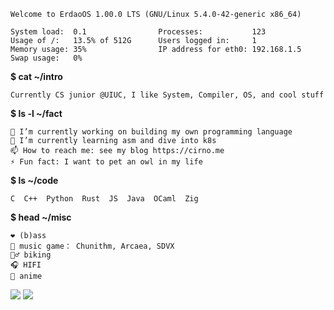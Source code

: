 ```
Welcome to ErdaoOS 1.00.0 LTS (GNU/Linux 5.4.0-42-generic x86_64)

System load:  0.1                Processes:           123
Usage of /:   13.5% of 512G      Users logged in:     1
Memory usage: 35%                IP address for eth0: 192.168.1.5
Swap usage:   0%
```

**$ cat ~/intro**

```
Currently CS junior @UIUC, I like System, Compiler, OS, and cool stuff
```

**$ ls -l ~/fact**

```
🔭 I’m currently working on building my own programming language
🌱 I’m currently learning asm and dive into k8s
📫 How to reach me: see my blog https://cirno.me
⚡ Fun fact: I want to pet an owl in my life
```

**$ ls ~/code**

```
C  C++  Python  Rust  JS  Java  OCaml  Zig  
```

**$ head ~/misc**

```
❤️ (b)ass
👾 music game： Chunithm, Arcaea, SDVX
🚴‍♂️ biking
🎧 HIFI
🌸 anime
```

![](https://komarev.com/ghpvc/?username=TwinIsland)
![](https://img.shields.io/badge/Nice_Pink-Tag-pink)
